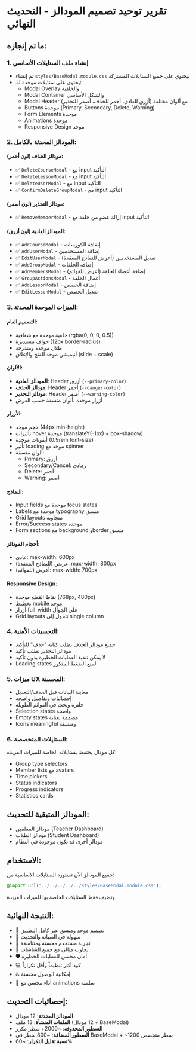 # تقرير توحيد تصميم المودالز - التحديث النهائي

## ما تم إنجازه:

### 1. إنشاء ملف الستايلات الأساسي

- تم إنشاء `styles/BaseModal.module.css` ليحتوي على جميع الستايلات المشتركة
- يحتوي على ستايلات موحدة للـ:
  - Modal Overlay والخلفية
  - Modal Container والشكل الأساسي
  - Modal Header مع ألوان مختلفة (أزرق للعادي، أحمر للحذف، أصفر للتحذير)
  - Buttons موحدة (Primary, Secondary, Delete, Warning)
  - Form Elements موحدة
  - Animations موحدة
  - Responsive Design موحد

### 2. المودالز المحدثة بالكامل:

#### مودالز الحذف (لون أحمر):

- ✅ `DeleteCourseModal` - مع input التأكيد
- ✅ `DeleteLessonModal` - مع input التأكيد
- ✅ `DeleteUserModal` - مع input التأكيد
- ✅ `ConfirmDeleteGroupModal` - مع input التأكيد

#### مودالز التحذير (لون أصفر):

- ✅ `RemoveMemberModal` - إزالة عضو من حلقة مع input التأكيد

#### المودالز العادية (لون أزرق):

- ✅ `AddCourseModal` - إضافة الكورسات
- ✅ `AddUserModal` - إضافة المستخدمين
- ✅ `EditUserModal` - تعديل المستخدمين (أعرض للنماذج المعقدة)
- ✅ `AddGroupModal` - إضافة الحلقات
- ✅ `AddMembersModal` - إضافة أعضاء للحلقة (أعرض للقوائم)
- ✅ `GroupActionsModal` - أعمال الحلقة
- ✅ `AddLessonModal` - إضافة الحصص
- ✅ `EditLessonModal` - تعديل الحصص

### 3. الميزات الموحدة المحدثة:

#### التصميم العام:

- خلفية موحدة مع شفافية (rgba(0, 0, 0, 0.5))
- حواف مستديرة (12px border-radius)
- ظلال موحدة ومتدرجة
- أنيميشن موحد للفتح والإغلاق (slide + scale)

#### الألوان:

- **المودالز العادية**: Header أزرق (`--primary-color`)
- **مودالز الحذف**: Header أحمر (`--danger-color`)
- **مودالز التحذير**: Header أصفر (`--warning-color`)
- أزرار موحدة بألوان متسقة حسب الغرض

#### الأزرار:

- حجم موحد (44px min-height)
- تأثيرات hover موحدة (translateY(-1px) + box-shadow)
- أيقونات موحدة (0.9rem font-size)
- تأثير loading موحد مع spinner
- ألوان متسقة:
  - Primary: أزرق
  - Secondary/Cancel: رمادي
  - Delete: أحمر
  - Warning: أصفر

#### النماذج:

- Input fields موحدة مع focus states
- Labels موحدة مع typography متسق
- Grid layouts متجاوبة
- Error/Success states موحدة
- Form sections مع background وborder متسق

#### أحجام المودالز:

- عادي: max-width: 600px
- عريض (للنماذج المعقدة): max-width: 800px
- أعرض (للقوائم): max-width: 700px

#### Responsive Design:

- نقاط القطع موحدة (768px, 480px)
- تخطيط mobile موحد
- أزرار full-width على الجوال
- Grid layouts تتحول إلى single column

### 4. التحسينات الأمنية:

- جميع مودالز الحذف تطلب كتابة "حذف" للتأكيد
- مودالز التحذير تطلب تأكيد
- لا يمكن تنفيذ العمليات الخطيرة بدون تأكيد
- Loading states لمنع الضغط المتكرر

### 5. ميزات UX المحسنة:

- معاينة البيانات قبل الحذف/التعديل
- إحصائيات وتفاصيل واضحة
- فلترة وبحث في القوائم الطويلة
- Selection states واضحة
- Empty states مصممة بعناية
- Icons meaningful ومتسقة

### 6. الستايلات المتخصصة:

كل مودال يحتفظ بستايلاته الخاصة للميزات الفريدة:

- Group type selectors
- Member lists مع avatars
- Time pickers
- Status indicators
- Progress indicators
- Statistics cards

## المودالز المتبقية للتحديث:

- مودالز المعلمين (Teacher Dashboard)
- مودالز الطلاب (Student Dashboard)
- مودالز أخرى قد تكون موجودة في النظام

## الاستخدام:

جميع المودالز الآن تستورد الستايلات الأساسية من:

```css
@import url("../../../../../styles/BaseModal.module.css");
```

وتضيف فقط الستايلات الخاصة بها للميزات الفريدة.

## النتيجة النهائية:

- 🎨 تصميم موحد ومتسق عبر كامل التطبيق
- 🔧 سهولة في الصيانة والتحديث
- 👥 تجربة مستخدم محسنة ومتناسقة
- 📱 تجاوب مثالي مع جميع الشاشات
- 🛡️ أمان محسن للعمليات الخطيرة
- 💻 كود أكثر تنظيماً وأقل تكراراً
- ♿ إمكانية الوصول محسنة
- 🚀 أداء محسن مع animations سلسة

## إحصائيات التحديث:

- **المودالز المحدثة**: 12 مودال
- **الملفات المنشأة**: 13 ملف (12 مودال + BaseModal)
- **السطور المحذوفة**: ~2000+ سطر مكرر
- **السطور المضافة**: ~800 سطر في BaseModal + ~1200 سطر متخصص
- **نسبة تقليل التكرار**: ~60%
